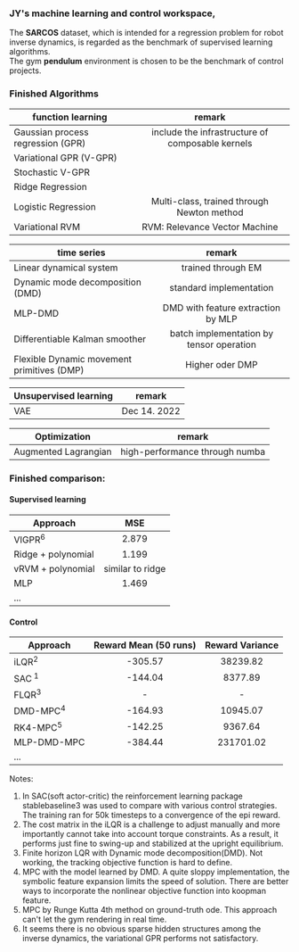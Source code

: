 ### JY's machine learning and control workspace, 
The **SARCOS** dataset, which is intended for a regression problem for robot inverse dynamics, is regarded as the benchmark of supervised learning algorithms.  
The gym **pendulum** environment is chosen to be the benchmark of control projects.
  
### Finished Algorithms
| function learning      | remark           |
| ------------- |:-------------:|
| Gaussian process regression (GPR)	|  include the infrastructure of composable kernels	|
| Variational GPR (V-GPR)      |  |
| Stochastic V-GPR      |       |
| Ridge Regression      |       |
| Logistic Regression      |    Multi-class, trained through Newton method   |
| Variational RVM      |    RVM: Relevance Vector Machine   |

| time series      | remark           |
| ------------- |:-------------:|
|  Linear dynamical system     |   trained through EM    |
|  Dynamic mode decomposition (DMD)     |   standard implementation    |
|  MLP-DMD     |   DMD with feature extraction by MLP   |
|  Differentiable Kalman smoother     |   batch implementation by tensor operation   |
|  Flexible Dynamic movement primitives (DMP)     |   Higher oder DMP   |

| Unsupervised learning      | remark           |
| ------------- |:-------------:|
|   VAE    |   Dec 14. 2022    |

| Optimization      | remark           |
| ------------- |:-------------:|
|   Augmented Lagrangian    |  high-performance through numba  |

### Finished comparison:
#### Supervised learning  
| Approach      | MSE           |
| ------------- |:-------------:|
| VIGPR<sup>6 </sup>	|   2.879	|
| Ridge + polynomial      | 1.199 |
|vRVM + polynomial | similar to ridge|
| MLP      | 1.469      |
| ... |       |
#### Control  
| Approach        | Reward Mean (50 runs) | Reward Variance|
| ------------- |:-------------:|:-------------:|
| iLQR<sup>2 </sup>      | -305.57 |   38239.82    |
| SAC<sup> 1 </sup> | -144.04 | 8377.89 |
| FLQR<sup>3 </sup> | - | - |
| DMD-MPC<sup>4 </sup> | -164.93 | 10945.07 |
| RK4-MPC<sup>5 </sup> | -142.25 | 9367.64 |
| MLP-DMD-MPC| -384.44 | 231701.02 |
| ...| | |

Notes:  
1. In SAC(soft actor-critic) the reinforcement learning package stablebaseline3 was used to compare with various control strategies. The training ran for 50k timesteps to a convergence of the epi reward.  
2. The cost matrix in the iLQR is a challenge to adjust manually and more importantly cannot take into account torque constraints. As a result, it performs just fine to swing-up and stabilized at the upright equilibrium.
3. Finite horizon LQR with Dynamic mode decomposition(DMD). Not working, the tracking objective function is hard to define.  
4. MPC with the model learned by DMD. A quite sloppy implementation, the symbolic feature expansion limits the speed of solution. There are better ways to incorporate the nonlinear objective function into koopman feature.  
5. MPC by Runge Kutta 4th method on ground-truth ode. This approach can't let the gym rendering in real time.  
6. It seems there is no obvious sparse hidden structures among the inverse dynamics, the variational GPR performs not satisfactory.
